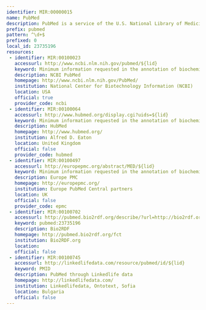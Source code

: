 ```yaml
---
identifier: MIR:00000015
name: PubMed
description: PubMed is a service of the U.S. National Library of Medicine that includes citations from MEDLINE and other life science journals for biomedical articles back to the 1950s.
prefix: pubmed
pattern: ^\d+$
prefixed: 0
local_id: 23735196
resources:
 - identifier: MIR:00100023
   accessurl: http://www.ncbi.nlm.nih.gov/pubmed/${lid}
   keyword: Minimum information requested in the annotation of biochemical models
   description: NCBI PubMed
   homepage: http://www.ncbi.nlm.nih.gov/PubMed/
   institution: National Center for Biotechnology Information (NCBI)
   location: USA
   official: true
   provider_code: ncbi
 - identifier: MIR:00100064
   accessurl: http://www.hubmed.org/display.cgi?uids=${lid}
   keyword: Minimum information requested in the annotation of biochemical models
   description: HubMed
   homepage: http://www.hubmed.org/
   institution: Alfred D. Eaton
   location: United Kingdom
   official: false
   provider_code: hubmed
 - identifier: MIR:00100497
   accessurl: http://europepmc.org/abstract/MED/${lid}
   keyword: Minimum information requested in the annotation of biochemical models
   description: Europe PMC
   homepage: http://europepmc.org/
   institution: Europe PubMed Central partners
   location: UK
   official: false
   provider_code: epmc
 - identifier: MIR:00100702
   accessurl: http://pubmed.bio2rdf.org/describe/?url=http://bio2rdf.org/pubmed:${lid}
   keyword: pubmed:23735196
   description: Bio2RDF
   homepage: http://pubmed.bio2rdf.org/fct
   institution: Bio2RDF.org
   location: 
   official: false
 - identifier: MIR:00100745
   accessurl: http://linkedlifedata.com/resource/pubmed/id/${lid}
   keyword: PMID
   description: PubMed through Linkedlife data
   homepage: http://linkedlifedata.com/
   institution: Linkedlifedata, Ontotext, Sofia
   location: Bulgaria
   official: false
---
```

